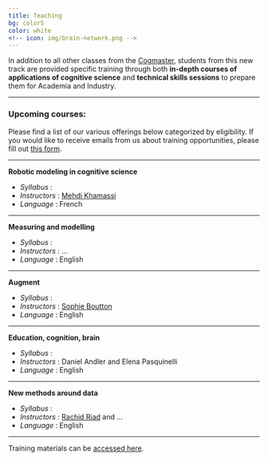 ```yaml
---
title: Teaching
bg: color5
color: white
<!-- icon: img/brain-network.png -->
---
```


In addition to all other classes from the [Cogmaster](http://sapience.dec.ens.fr/cogmaster/www/e_01_portail.php), students from this new track are provided specific training through both **in-depth courses of applications of cognitive science** and **technical skills sessions** to prepare them for Academia and Industry.

---

### Upcoming courses:

Please find a list of our various offerings below categorized by eligibility. If you would like to receive emails from us about training opportunities, please fill out [this form]().

---
**Robotic modeling in cognitive science**

* *Syllabus* :
* *Instructors* : [Mehdi Khamassi](http://www.isir.upmc.fr/?op=view_profil&id=82)
* *Language* : French

---

**Measuring and modelling**

* *Syllabus* :
* *Instructors* : ...
* *Language* : English

---

**Augment**

* *Syllabus* :
* *Instructors* : [Sophie Boutton](https://sites.google.com/site/sophieboutonsite/)
* *Language* : English

---

**Education, cognition, brain**

* *Syllabus* :
* *Instructors* : Daniel Andler and Elena Pasquinelli
* *Language* : English

---

**New methods around data**

* *Syllabus* :
* *Instructors* : [Rachid Riad](https://rachine.github.io/) and ...
* *Language* : English

---

<!--
**Other training on cognitive science at DEC-ENS**

* [Monthly workshops](https://datamanagement.hms.harvard.edu/news-events) on Research Data Management offered by the [Data Management Working Group (DMWG)](https://datamanagement.hms.harvard.edu/)
* [Training](https://wiki.rc.hms.harvard.edu:8443/display/O2/User+Training) offered by [HMS-RC](https://rc.hms.harvard.edu/)
* [Training](https://www.rc.fas.harvard.edu/training/) offered by [FAS-RC](https://www.rc.fas.harvard.edu/)
* [Training](https://informatics.fas.harvard.edu/category/tutorials.html) offered by [FAS-Informatics](https://informatics.fas.harvard.edu/)

---

We provide bioinformatics training through both **shorter workshops** and **in-depth courses**. Upcoming workshops are listed above.

#### 1. Workshops

* **Next-Generation Sequencing**

    Short workshops on RNA-Seq, ChIP-Seq to introduce basic concepts of Next-Generation Sequencing (NGS) analysis. The goal of these workshops are to enable researchers to design their studies appropriately and perform preliminary data analyses using best practices.

* **Basic Skills for Data Analysis**

    Topics include R, data visualization using R, Linux shell, High-Performance Computing (HPC), version control, Research Data Management, etc.

#### 2.  In-Depth Next Generation Sequencing Analysis Courses

These intensive courses run for 8-12 days and are aimed at bench biologists interested in learning **how to perform independent, best practice NGS-based analyses**. Topics include:

- Unix & High-Performance Computing ([O2](https://rc.hms.harvard.edu/))
- NGS data analysis (RNA-Seq, ChIP-Seq, Variant calling)
- Statistical analysis using R
- Functional analysis

*No prior NGS or command line expertise is required for our workshops or courses unless explicitly stated.*

---

### Past Workshops:

**2018**

* July 30th & 31st, August 1st: **Introduction to ChIP-seq using high-performance computing**
* June 11th - 13th: **Introduction to R and Differential Gene Expression (DGE) analysis for RNA-seq**
* May 30th & 31st: **Introduction to shell and high-performance computing for RNA-seq**
* April 30th & May 1st: **Introduction to R**
* March 21st - 23rd: **Introduction to ChIP-seq using high-performance computing**
* February 26th - 28th: **Introduction to R and Differential Gene Expression (DGE) analysis for RNA-seq**
* January 29th - 31st: **Introduction to RNA-seq using high-performance computing**

**2017**

* December 6th & 7th: **Introduction to R**
* November 20th & 21st: **Introduction to RNA-seq using high-performance computing**
* October 25th & 26th: **Using DESeq2 for Differential Gene Expression**
* September 13th & 14th: **Introduction to R**
* August 23rd & 24th: **Introduction to RNA-seq using high-performance computing**
* May 31st - July 7th: **In-depth NGS data analysis course**
* April 3rd & 4th: **Introduction to R**
* February 15th: **Introduction to Differential Gene Expression (DGE) analysis for RNA-Seq**
* February 10th & 13th: **Introduction to R**

**2016**

* October 31st - December 2nd: **In-depth NGS data analysis course (RNA-Seq)**
* October 20th: **Introduction to Differential Gene Expression (DGE) analysis for RNA-Seq**
* September 29th & 30th: **Introduction to R**
* June 22nd - August 12th: **In-depth NGS data analysis course**
* May 12th & 12th: **Introduction to UNIX and Orchestra with HMS-RC**
* February 8th - March 8th: **In-depth NGS data analysis course**

**2015**

* November 23rd: **RNA-Seq with Galaxy**
* October 8th & 9th: **Introduction to UNIX and Orchestra with HMS-RC**
* October 2nd: **RNA-Seq with Galaxy**
* September 21st: **RNA-Seq with Galaxy**
* September 11th: **ChIP-Seq with Galaxy**
* August 14th: **RNA-Seq with Galaxy**
* July 22nd: **A Hands-on Introduction to Python** (in collaboration with [IQSS](http://www.iq.harvard.edu/))
* July 17th: **RNA-Seq with Galaxy**
* June 26th: **Introduction to R and R graphics with ggplot2** (in collaboration with [IQSS](http://www.iq.harvard.edu/))

---

For any training-related questions, please email us at [hbctraining@hsph.harvard.edu](mailto:hbctraining@hsph.harvard.edu). -->

Training materials can be [accessed here]().
